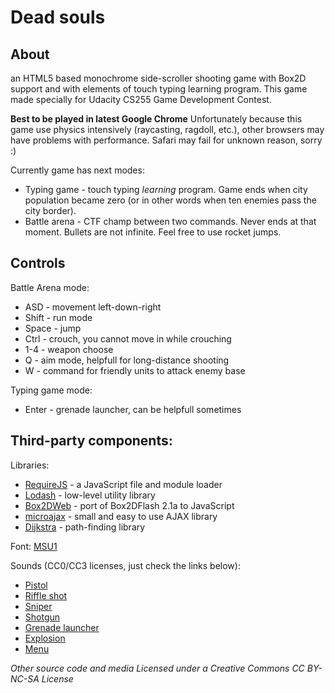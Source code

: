 Dead souls
==========

About
-----
an HTML5 based monochrome side-scroller shooting game with Box2D support and with elements of touch typing learning program.
This game made specially for Udacity CS255 Game Development Contest.

**Best to be played in latest Google Chrome**
Unfortunately because this game use physics intensively (raycasting, ragdoll, etc.), other browsers may have problems with performance.
Safari may fail for unknown reason, sorry :)

Currently game has next modes:

 - Typing game - touch typing *learning* program. Game ends when city population became zero (or in other words when ten enemies pass the city border).
 - Battle arena - CTF champ between two commands. Never ends at that moment. Bullets are not infinite. Feel free to use rocket jumps.

Controls
--------
Battle Arena mode:

- ASD - movement left-down-right
- Shift - run mode
- Space - jump
- Ctrl - crouch, you cannot move in while crouching
- 1-4 - weapon choose
- Q - aim mode, helpfull for long-distance shooting
- W - command for friendly units to attack enemy base

Typing game mode:

- Enter - grenade launcher, can be helpfull sometimes

Third-party components:
-----------------------
Libraries:

 - [RequireJS](http://requirejs.org/) - a JavaScript file and module loader
 - [Lodash](http://lodash.com/) - low-level utility library
 - [Box2DWeb](https://code.google.com/p/box2dweb/) -  port of Box2DFlash 2.1a to JavaScript
 - [microajax](http://code.google.com/p/microajax/) - small and easy to use AJAX library
 - [Dijkstra](https://github.com/andrewhayward/dijkstra) - path-finding library

Font: [MSU1](http://www.dafont.com/msu1.font?fpp=50)

Sounds (CC0/CC3 licenses, just check the links below):

 - [Pistol](http://soundbible.com/1906-Barreta-M9.html)
 - [Riffle shot](http://soundbible.com/1547-M1-Garand-Single.html)
 - [Sniper](http://www.freesound.org/people/SoundCollectah/sounds/157801/)
 - [Shotgun](http://soundbible.com/1960-Shotgun-Old-School.html)
 - [Grenade launcher](http://www.freesound.org/people/LeMudCrab/sounds/163458/)
 - [Explosion](http://soundbible.com/538-Blast.html)
 - [Menu](http://www.freesound.org/people/broumbroum/sounds/50561/)

*Other source code and media Licensed under a Creative Commons CC BY-NC-SA License*
